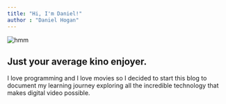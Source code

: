 ```yaml
---
title: "Hi, I'm Daniel!"
author : "Daniel Hogan"
---
```


![hmm](/images/hmm.jpg)
## Just your average kino enjoyer.

I love programming and I love movies so I decided to start this blog to
document my learning journey exploring all the incredible technology that
makes digital video possible.
